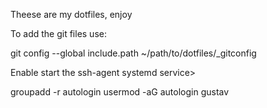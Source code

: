 Theese are my dotfiles, enjoy

To add the git files use:

  git config --global include.path ~/path/to/dotfiles/_gitconfig

Enable start the ssh-agent systemd service>


  groupadd -r autologin
  usermod -aG autologin gustav

